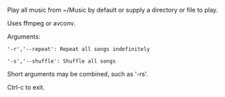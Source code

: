 Play all music from ~/Music by default or supply a directory or file to play.

Uses ffmpeg or avconv.

Arguments:

    '-r','--repeat': Repeat all songs indefinitely
    
    '-s','--shuffle': Shuffle all songs
    
Short arguments may be combined, such as '-rs'.

Ctrl-c to exit.
